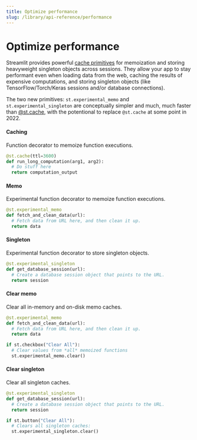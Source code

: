 ```yaml
---
title: Optimize performance
slug: /library/api-reference/performance
---
```


# Optimize performance

Streamlit provides powerful [cache primitives](/library/advanced-features/experimental-cache-primitives) for memoization and storing heavyweight singleton objects across sessions. They allow your app to stay performant even when loading data from the web, caching the results of expensive computations, and storing singleton objects (like TensorFlow/Torch/Keras sessions and/or database connections).

The two new primitives: `st.experimental_memo` and `st.experimental_singleton` are conceptually simpler and much, much faster than [@st.cache](/library/advanced-features/caching), with the potentional to replace `@st.cache` at some point in 2022.

<TileContainer>
<RefCard href="/library/api-reference/performance/st.cache">

#### Caching

Function decorator to memoize function executions.

```python
@st.cache(ttl=3600)
def run_long_computation(arg1, arg2):
  # Do stuff here
  return computation_output
```

</RefCard>

<RefCard href="/library/api-reference/performance/st.experimental_memo">

#### Memo

Experimental function decorator to memoize function executions.

```python
@st.experimental_memo
def fetch_and_clean_data(url):
  # Fetch data from URL here, and then clean it up.
  return data
```

</RefCard>

<RefCard href="/library/api-reference/performance/st.experimental_singleton">

#### Singleton

Experimental function decorator to store singleton objects.

```python
@st.experimental_singleton
def get_database_session(url):
  # Create a database session object that points to the URL.
  return session
```

</RefCard>

<RefCard href="/library/api-reference/performance/st.experimental_memo.clear">

#### Clear memo

Clear all in-memory and on-disk memo caches.

```python
@st.experimental_memo
def fetch_and_clean_data(url):
  # Fetch data from URL here, and then clean it up.
  return data

if st.checkbox("Clear All"):
  # Clear values from *all* memoized functions
  st.experimental_memo.clear()
```

</RefCard>

<RefCard href="/library/api-reference/performance/st.experimental_singleton.clear">

#### Clear singleton

Clear all singleton caches.

```python
@st.experimental_singleton
def get_database_session(url):
  # Create a database session object that points to the URL.
  return session

if st.button("Clear All"):
  # Clears all singleton caches:
  st.experimental_singleton.clear()
```

</RefCard>
</TileContainer>
